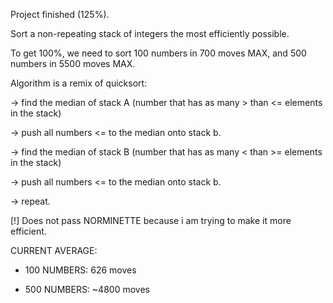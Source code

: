 Project finished (125%).

Sort a non-repeating stack of integers the most efficiently possible.

To get 100%, we need to sort 100 numbers in 700 moves MAX, and 500 numbers in 5500 moves MAX.


Algorithm is a remix of quicksort:

  -> find the median of stack A (number that has as many > than <= elements in the stack)
  
  -> push all numbers <= to the median onto stack b.
  
  -> find the median of stack B (number that has as many < than >= elements in the stack)
  
  -> push all numbers <= to the median onto stack b.
  
  -> repeat.


[!] Does not pass NORMINETTE because i am trying to make it more efficient.

CURRENT AVERAGE:

- 100 NUMBERS: 626 moves

- 500 NUMBERS: ~4800 moves
